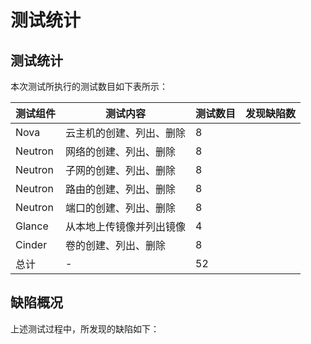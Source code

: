 # 测试统计

## 测试统计

本次测试所执行的测试数目如下表所示：

|测试组件|测试内容|测试数目|发现缺陷数|
|--------|--------|--------|----------|
|Nova|云主机的创建、列出、删除|8||
|Neutron|网络的创建、列出、删除|8||
|Neutron|子网的创建、列出、删除|8||
|Neutron|路由的创建、列出、删除|8||
|Neutron|端口的创建、列出、删除|8||
|Glance|从本地上传镜像并列出镜像|4||
|Cinder|卷的创建、列出、删除|8||
|总计|-|52||

## 缺陷概况

上述测试过程中，所发现的缺陷如下：
